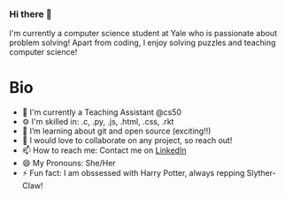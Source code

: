 ### Hi there 👋

I'm currently a computer science student at Yale who is passionate about problem solving! Apart from coding, I enjoy solving puzzles and teaching computer science!

# Bio
- 🏢 I'm currently a Teaching Assistant @cs50 
- ⚙️ I'm skilled in: .c, .py, .js, .html, .css, .rkt
- 🌱 I’m learning about git and open source (exciting!!)
- 👯 I would love to collaborate on any project, so reach out!
- 📫 How to reach me: Contact me on [LinkedIn](https://www.linkedin.com/in/aminata-sakho-yale/)
- 😄 My Pronouns: She/Her
- ⚡ Fun fact: I am obssessed with Harry Potter, always repping Slyther-Claw! 

